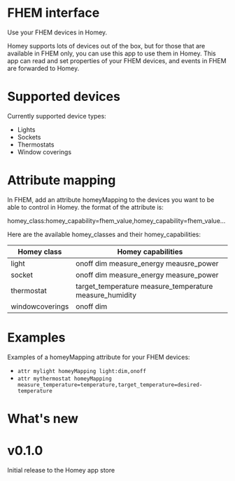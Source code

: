 # FHEM interface

Use your FHEM devices in Homey.

Homey supports lots of devices out of the box, but for those that are available in FHEM only, you can use this app to use them in Homey.
This app can read and set properties of your FHEM devices, and events in FHEM are forwarded to Homey.

# Supported devices
Currently supported device types:
* Lights
* Sockets
* Thermostats
* Window coverings

# Attribute mapping
In FHEM, add an attribute homeyMapping to the devices you want to be able to control in Homey. the format of the attribute is:

homey_class:homey_capability=fhem_value,homey_capability=fhem_value...

Here are the available homey_classes and their homey_capabilities:

Homey class | Homey capabilities
--- | ---
light | onoff dim measure_energy meausre_power
socket | onoff dim measure_energy measure_power
thermostat | target_temperature measure_temperature measure_humidity
windowcoverings | onoff dim

# Examples
Examples of a homeyMapping attribute for your FHEM devices:
* `attr mylight homeyMapping light:dim,onoff`
* `attr mythermostat homeyMapping measure_temperature=temperature,target_temperature=desired-temperature`

# What's new
# v0.1.0 
Initial release to the Homey app store
